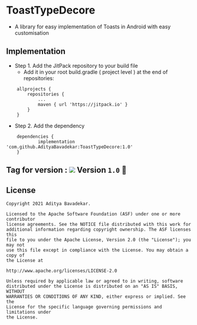 # ToastTypeDecore
- A library for easy implementation of Toasts in Android with easy customisation

## Implementation
- Step 1. Add the JitPack repository to your build file
    - Add it in your root build.gradle ( project level ) at the end of repositories:
```
	allprojects {
		repositories {
			...
			maven { url 'https://jitpack.io' }
		}
	}
```
- Step 2. Add the dependency
```
	dependencies {
	        implementation 'com.github.AdityaBavadekar:ToastTypeDecore:1.0'
	}
```
## Tag for version : [![](https://jitpack.io/v/AdityaBavadekar/ToastTypeDecore.svg)](https://jitpack.io/#AdityaBavadekar/ToastTypeDecore) Version ```1.0``` 🥇

## License

```
Copyright 2021 Aditya Bavadekar.

Licensed to the Apache Software Foundation (ASF) under one or more contributor
license agreements. See the NOTICE file distributed with this work for
additional information regarding copyright ownership. The ASF licenses this
file to you under the Apache License, Version 2.0 (the "License"); you may not
use this file except in compliance with the License. You may obtain a copy of
the License at

http://www.apache.org/licenses/LICENSE-2.0

Unless required by applicable law or agreed to in writing, software
distributed under the License is distributed on an "AS IS" BASIS, WITHOUT
WARRANTIES OR CONDITIONS OF ANY KIND, either express or implied. See the
License for the specific language governing permissions and limitations under
the License.
```

